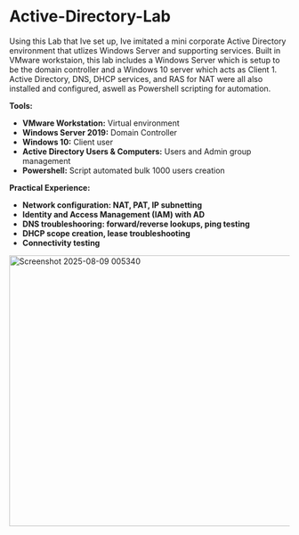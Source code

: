 # Active-Directory-Lab

Using this Lab that Ive set up, Ive imitated a mini corporate Active Directory environment that utlizes Windows Server and supporting services.
Built in VMware workstaion, this lab includes a Windows Server which is setup to be the domain controller and a Windows 10 server which acts as Client 1. Active Directory, DNS, DHCP services, and RAS for NAT were all also installed and configured, aswell as Powershell scripting for automation. 

**Tools:**
+ **VMware Workstation:** Virtual environment
+ **Windows Server 2019:** Domain Controller
+ **Windows 10:** Client user
+ **Active Directory Users & Computers:** Users and Admin group management
+ **Powershell:** Script automated bulk 1000 users creation

**Practical Experience:**
+ **Network configuration: NAT, PAT, IP subnetting**
+ **Identity and Access Management (IAM) with AD**
+ **DNS troubleshooring: forward/reverse lookups, ping testing**
+ **DHCP scope creation, lease troubleshooting**
+ **Connectivity testing**

<img width="845" height="486" alt="Screenshot 2025-08-09 005340" src="https://github.com/user-attachments/assets/9da613f4-30ef-4166-aac0-ed71e1ed8453" />
